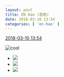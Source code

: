 ```yaml
---
layout: post
title: EN Hao (恩皓)
date: 2018-03-10 13:54
categories: [ 'en-hao' ]
---
```


<div class="weibo-info">
  <a href="https://weibo.com/6346318257/G6IMJcHDF">2018-03-10 13:54</a>
</div>

![cool](https://img.t.sinajs.cn/t4/appstyle/expression/ext/normal/8a/pcmoren_cool2017_org.png)

<!-- more -->

<ul class="weibo-pic-list-1">
  <li class="weibo-pic">
    <a href="//wx1.sinaimg.cn/mw690/006VuvhTgy1fp7ogi2sfrj316o16oe7r.jpg"><img src="//wx1.sinaimg.cn/thumb150/006VuvhTgy1fp7ogi2sfrj316o16oe7r.jpg"/></a>
  </li>
  <li class="weibo-pic">
    <a href="//wx2.sinaimg.cn/mw690/006VuvhTgy1fp7ogjvgf7j316o16o1kx.jpg"><img src="//wx2.sinaimg.cn/thumb150/006VuvhTgy1fp7ogjvgf7j316o16o1kx.jpg"/></a>
  </li>
  <li class="weibo-pic">
    <a href="//wx3.sinaimg.cn/mw690/006VuvhTgy1fp7ogm2idwj313116okfr.jpg"><img src="//wx3.sinaimg.cn/thumb150/006VuvhTgy1fp7ogm2idwj313116okfr.jpg"/></a>
  </li>
</ul>
